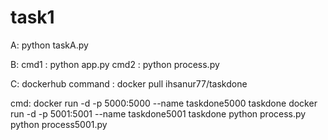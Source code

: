 # task1
A:
python taskA.py

B:
cmd1 : python app.py
cmd2 : python process.py

C:
dockerhub command : docker pull ihsanur77/taskdone

cmd: docker run -d -p 5000:5000 --name taskdone5000 taskdone
     docker run -d -p 5001:5001 --name taskdone5001 taskdone
     python process.py
     python process5001.py
